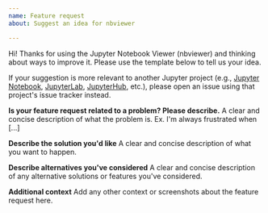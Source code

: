 ```yaml
---
name: Feature request
about: Suggest an idea for nbviewer

---
```


Hi! Thanks for using the Jupyter Notebook Viewer (nbviewer) and thinking about ways to improve it. Please use the template below to tell us your idea.

If your suggestion is more relevant to another Jupyter project (e.g., [Jupyter Notebook](http://github.com/jupyter/notebook), [JupyterLab](http://github.com/jupyterlab/jupyterlab), [JupyterHub](http://github.com/jupyterhub/jupyterhub), etc.), please open an issue using that project's issue tracker instead. 

**Is your feature request related to a problem? Please describe.**
A clear and concise description of what the problem is. Ex. I'm always frustrated when [...]

**Describe the solution you'd like**
A clear and concise description of what you want to happen.

**Describe alternatives you've considered**
A clear and concise description of any alternative solutions or features you've considered.

**Additional context**
Add any other context or screenshots about the feature request here.
